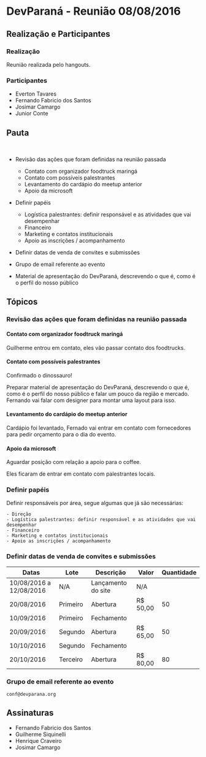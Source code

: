 # DevParaná - Reunião 08/08/2016

## Realização e Participantes
### Realização
Reunião realizada pelo hangouts.

### Participantes
- Everton Tavares
- Fernando Fabricio dos Santos
- Josimar Camargo
- Junior Conte

## Pauta
​
* Revisão das ações que foram definidas na reunião passada
    - Contato com organizador foodtruck maringá
    - Contato com possíveis palestrantes
    - Levantamento do cardápio do meetup anterior
    - Apoio da microsoft

* Definir papéis
    - Logística palestrantes: definir responsável e as atividades que vai desempenhar
    - Financeiro
    - Marketing e contatos institucionais
    - Apoio as inscrições / acompanhamento

* Definir datas de venda de convites e submissões

* Grupo de email referente ao evento

* Material de apresentação do DevParaná, descrevendo o que é, como é o perfil do nosso público

## Tópicos
### Revisão das ações que foram definidas na reunião passada
#### Contato com organizador foodtruck maringá

Guilherme entrou em contato, eles vão passar contato dos foodtrucks.

#### Contato com possíveis palestrantes

Confirmado o dinossauro!

Preparar material de apresentação do DevParaná, descrevendo o que é, como é o perfil do nosso público e falar um pouco da região e mercado. Fernando vai falar com designer para montar uma layout para isso.

#### Levantamento do cardápio do meetup anterior

Cardápio foi levantado, Fernado vai entrar em contato com fornecedores para pedir orçamento para o dia do evento.

#### Apoio da microsoft

Aguardar posição com relação a apoio para o coffee.

Eles ficaram de entrar em contato com palestrantes locais.

### Definir papéis

Definir responsáveis por área, segue algumas que já são necessárias:
```
- Direção
- Logística palestrantes: definir responsável e as atividades que vai desempenhar
- Financeiro
- Marketing e contatos institucionais
- Apoio as inscrições / acompanhamento
```

### Definir datas de venda de convites e submissões

|Datas                     |Lote       |Descrição            |Valor   |Quantidade |
|--------------------------|-----------|---------------------|--------|-----------|
|10/08/2016 a 12/08/2016   |N/A        |Lançamento do site   |N/A     |           |
|20/08/2016                |Primeiro   |Abertura             |R$ 50,00|50         |
|10/09/2016                |Primeiro   |Fechamento           |        |           |
|20/09/2016                |Segundo    |Abertura             |R$ 65,00|50         |
|10/10/2016                |Segundo    |Fechamento           |        |           |
|20/10/2016                |Terceiro   |Abertura             |R$ 80,00|80         |

### Grupo de email referente ao evento

```
conf@devparana.org
```

## Assinaturas
- Fernando Fabricio dos Santos
- Guilherme Siquinelli
- Henrique Craveiro
- Josimar Camargo
